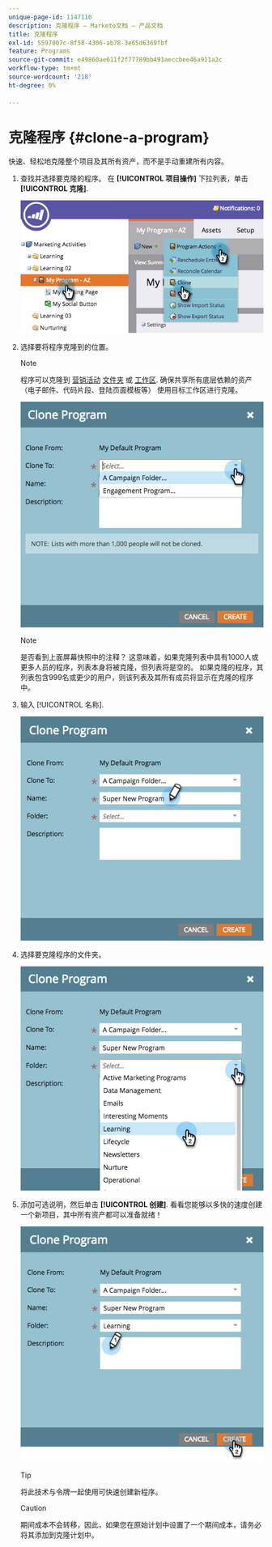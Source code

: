 ```yaml
---
unique-page-id: 1147110
description: 克隆程序 — Marketo文档 — 产品文档
title: 克隆程序
exl-id: 5597007c-8f58-4306-ab78-3e65d6369fbf
feature: Programs
source-git-commit: e49860ae611f2f77789bb491aeccbee46a911a2c
workflow-type: tm+mt
source-wordcount: '218'
ht-degree: 0%

---
```


# 克隆程序 {#clone-a-program}

快速、轻松地克隆整个项目及其所有资产，而不是手动重建所有内容。

1. 查找并选择要克隆的程序。 在 **[!UICONTROL 项目操作]** 下拉列表，单击 **[!UICONTROL 克隆]**.

   ![](assets/image2014-9-5-14-3a31-3a49.png)

1. 选择要将程序克隆到的位置。

   >[!NOTE]
   >
   >程序可以克隆到 [营销活动](/help/marketo/product-docs/core-marketo-concepts/miscellaneous/create-new-campaign-folder.md) [文件夹](/help/marketo/product-docs/core-marketo-concepts/miscellaneous/create-new-campaign-folder.md) 或 [工作区](/help/marketo/product-docs/administration/workspaces-and-person-partitions/create-a-new-workspace.md). 确保共享所有底层依赖的资产（电子邮件、代码片段、登陆页面模板等） 使用目标工作区进行克隆。

   ![](assets/cloneto.png)

   >[!NOTE]
   >
   >是否看到上面屏幕快照中的注释？ 这意味着，如果克隆列表中具有1000人或更多人员的程序，列表本身将被克隆，但列表将是空的。 如果克隆的程序，其列表包含999名或更少的用户，则该列表及其所有成员将显示在克隆的程序中。

1. 输入 [!UICONTROL 名称].

   ![](assets/cloneprogramname.png)

1. 选择要克隆程序的文件夹。

   ![](assets/choosefolderclone.png)

1. 添加可选说明，然后单击 **[!UICONTROL 创建]**. 看看您能够以多快的速度创建一个新项目，其中所有资产都可以准备就绪！

   ![](assets/createclone.png)

   >[!TIP]
   >
   >将此技术与令牌一起使用可快速创建新程序。

   >[!CAUTION]
   >
   >期间成本不会转移，因此，如果您在原始计划中设置了一个期间成本，请务必将其添加到克隆计划中。
